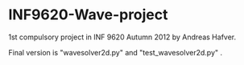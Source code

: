 INF9620-Wave-project
====================

1st compulsory project in INF 9620 Autumn 2012 by Andreas Hafver.

Final version is "wavesolver2d.py" and "test_wavesolver2d.py" .